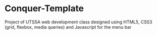 # Conquer-Template
Project of UTSSA web development class  designed using HTML5, CSS3 (grid, flexbox, media queries) and Javascript for the menu bar
